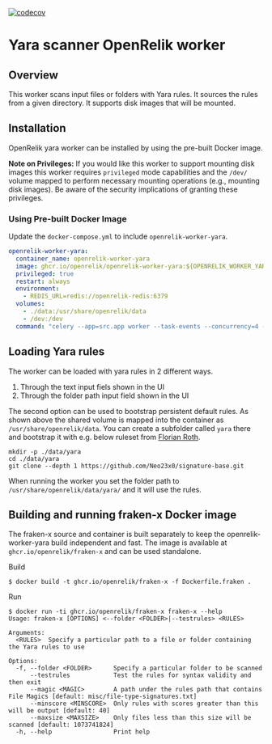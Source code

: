 [![codecov](https://codecov.io/gh/openrelik/openrelik-worker-yara/graph/badge.svg?token=IjJh9h02SS)](https://codecov.io/gh/openrelik/openrelik-worker-yara)

# Yara scanner OpenRelik worker

## Overview

This worker scans input files or folders with Yara rules. It sources the rules from a given directory. It supports disk images that will be mounted.

## Installation

OpenRelik yara worker can be installed by using the pre-built Docker image.

**Note on Privileges:** If you would like this worker to support mounting disk images this worker requires `privileged` mode capabilities and the `/dev/` volume mapped to perform necessary mounting operations (e.g., mounting disk images). Be aware of the security implications of granting these privileges.

### Using Pre-built Docker Image

Update the `docker-compose.yml` to include `openrelik-worker-yara`.

```yaml
openrelik-worker-yara:
  container_name: openrelik-worker-yara
  image: ghcr.io/openrelik/openrelik-worker-yara:${OPENRELIK_WORKER_YARA_VERSION}
  privileged: true
  restart: always
  environment:
    - REDIS_URL=redis://openrelik-redis:6379
  volumes:
    - ./data:/usr/share/openrelik/data
    - /dev:/dev
  command: "celery --app=src.app worker --task-events --concurrency=4 --loglevel=INFO -Q openrelik-worker-yara"
```

## Loading Yara rules
The worker can be loaded with yara rules in 2 different ways.
1. Through the text input fiels shown in the UI
2. Through the folder path input field shown in the UI

The second option can be used to bootstrap persistent default rules. As shown above the shared volume is mapped into the container as `/usr/share/openrelik/data`. You can create a subfolder called `yara` there and bootstrap it with e.g. below ruleset from [Florian Roth](https://github.com/Neo23x0). 
```
mkdir -p ./data/yara
cd ./data/yara
git clone --depth 1 https://github.com/Neo23x0/signature-base.git
```

When running the worker you set the folder path to `/usr/share/openrelik/data/yara/` and it will use the rules.

## Building and running fraken-x Docker image
The fraken-x source and container is built separately to keep the openrelik-worker-yara build independent and fast. The image is available at `ghcr.io/openrelik/fraken-x` and can be used standalone.

Build
```
$ docker build -t ghcr.io/openrelik/fraken-x -f Dockerfile.fraken .
```

Run
```
$ docker run -ti ghcr.io/openrelik/fraken-x fraken-x --help
Usage: fraken-x [OPTIONS] <--folder <FOLDER>|--testrules> <RULES>

Arguments:
  <RULES>  Specify a particular path to a file or folder containing the Yara rules to use

Options:
  -f, --folder <FOLDER>      Specify a particular folder to be scanned
      --testrules            Test the rules for syntax validity and then exit
      --magic <MAGIC>        A path under the rules path that contains File Magics [default: misc/file-type-signatures.txt]
      --minscore <MINSCORE>  Only rules with scores greater than this will be output [default: 40]
      --maxsize <MAXSIZE>    Only files less than this size will be scanned [default: 1073741824]
  -h, --help                 Print help

```
